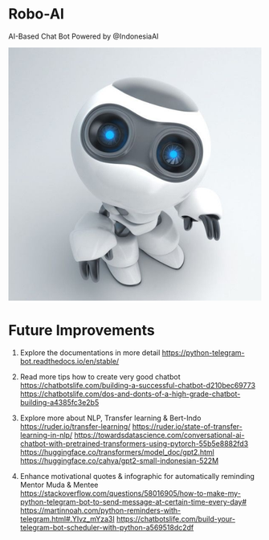 # Robo-AI
AI-Based Chat Bot Powered by @IndonesiaAI

![](./images/RoboAI.jpg)

# Future Improvements

1. Explore the documentations in more detail https://python-telegram-bot.readthedocs.io/en/stable/

2. Read more tips how to create very good chatbot
https://chatbotslife.com/building-a-successful-chatbot-d210bec69773
https://chatbotslife.com/dos-and-donts-of-a-high-grade-chatbot-building-a4385fc3e2b5

3. Explore more about NLP, Transfer learning & Bert-Indo
https://ruder.io/transfer-learning/
https://ruder.io/state-of-transfer-learning-in-nlp/
https://towardsdatascience.com/conversational-ai-chatbot-with-pretrained-transformers-using-pytorch-55b5e8882fd3
https://huggingface.co/transformers/model_doc/gpt2.html
https://huggingface.co/cahya/gpt2-small-indonesian-522M

4. Enhance motivational quotes & infographic for automatically reminding Mentor Muda & Mentee
https://stackoverflow.com/questions/58016905/how-to-make-my-python-telegram-bot-to-send-message-at-certain-time-every-day#
https://martinnoah.com/python-reminders-with-telegram.html#.YIvz_mYza3I
https://chatbotslife.com/build-your-telegram-bot-scheduler-with-python-a569518dc2df